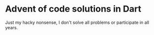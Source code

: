 # Advent of code solutions in Dart

Just my hacky nonsense, I don't solve all problems or participate in all years.
